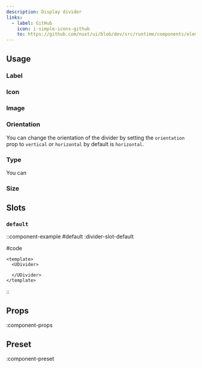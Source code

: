 ```yaml
---
description: Display divider
links:
  - label: GitHub
    icon: i-simple-icons-github
    to: https://github.com/nuxt/ui/blob/dev/src/runtime/components/elements/Divider.vue
---
```


## Usage

### Label

### Icon

### Image

### Orientation

You can change the orientation of the divider by setting the `orientation` prop to `vertical` or `horizontal` by default is `horizontal`.

### Type 

You can 

### Size


## Slots

### `default`



::component-example
#default
:divider-slot-default

#code
```vue
<template>
  <UDivider>

  </UDivider>
</template>
```
::

## Props

:component-props

## Preset

:component-preset
